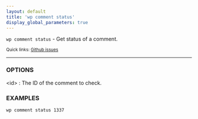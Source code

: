 ```yaml
---
layout: default
title: 'wp comment status'
display_global_parameters: true
---
```


`wp comment status` - Get status of a comment.

<small>Quick links: <a href="https://github.com/wp-cli/wp-cli/issues?q=is%3Aopen+label%3Acommand%3Astatus+sort%3Aupdated-desc">Github issues</a></small>

<hr />

### OPTIONS

&lt;id&gt;
: The ID of the comment to check.

### EXAMPLES

    wp comment status 1337



